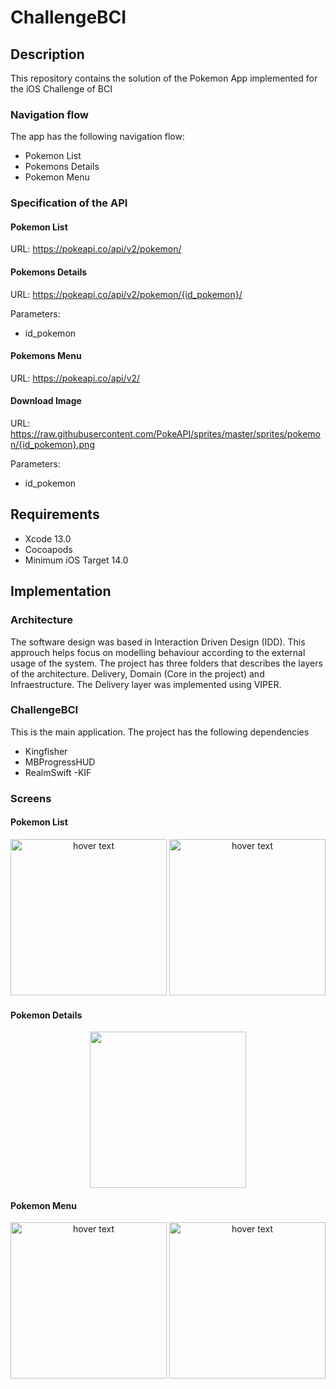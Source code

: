 # ChallengeBCI

## Description

This repository contains the solution of the Pokemon App implemented for the iOS Challenge of BCI

### Navigation flow

The app has the following navigation flow:
- Pokemon List
- Pokemons Details
- Pokemon Menu

### Specification of the API

#### Pokemon List
URL:  https://pokeapi.co/api/v2/pokemon/

#### Pokemons Details
  URL:  https://pokeapi.co/api/v2/pokemon/{id_pokemon}/

  Parameters:
  - id_pokemon

#### Pokemons Menu
  URL:  https://pokeapi.co/api/v2/

#### Download Image
URL:  https://raw.githubusercontent.com/PokeAPI/sprites/master/sprites/pokemon/{id_pokemon}.png

Parameters:
- id_pokemon

## Requirements
- Xcode 13.0
- Cocoapods
- Minimum iOS Target 14.0

## Implementation

### Architecture

The software design was based in Interaction Driven Design (IDD). This approuch helps focus on modelling behaviour according to the external usage of the system. 
The project has three folders that describes the layers of the architecture.
Delivery, Domain (Core in the project) and Infraestructure. The Delivery layer was implemented using VIPER.

### ChallengeBCI
This is the main application. 
The project has the following dependencies
- Kingfisher
- MBProgressHUD
- RealmSwift
-KIF


### Screens

#### Pokemon List
<p align="center">
  <img src="https://i.ibb.co/vhBNWVv/Simulator-Screen-Shot-i-Phone-14-2023-03-13-at-11-50-14.png" width="250" title="hover text">
    <img src="https://i.ibb.co/ykPbz6f/Simulator-Screen-Shot-i-Phone-14-2023-03-13-at-11-50-36.png" width="250" title="hover text">
</p>

#### Pokemon Details
<p align="center">
  <img src="https://i.ibb.co/KXhk4Kz/Simulator-Screen-Shot-i-Phone-14-2023-03-13-at-11-50-27.png" width="250">
</p>

#### Pokemon Menu
<p align="center">
    <img src="https://i.ibb.co/SQngJsT/Simulator-Screen-Shot-i-Phone-14-2023-03-13-at-11-50-17.png" width="250" title="hover text">
    <img src="https://i.ibb.co/tXrC1Bz/Simulator-Screen-Shot-i-Phone-14-2023-03-13-at-11-50-22.png" width="250" title="hover text">
</p>

